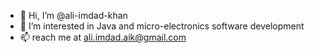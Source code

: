 - 👋 Hi, I’m @ali-imdad-khan
- 👀 I’m interested in Java and micro-electronics software development
- 📫 reach me at ali.imdad.aik@gmail.com

<!---
ali-imdad-khan/ali-imdad-khan is a ✨ special ✨ repository because its `README.md` (this file) appears on your GitHub profile.
You can click the Preview link to take a look at your changes.
--->
